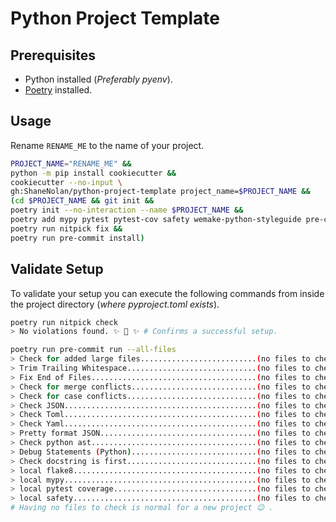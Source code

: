 # Python Project Template

## Prerequisites

- Python installed (_Preferably pyenv_).
- [Poetry](https://python-poetry.org/) installed.

## Usage

Rename `RENAME_ME` to the name of your project.

```bash
PROJECT_NAME="RENAME_ME" &&
python -m pip install cookiecutter &&
cookiecutter --no-input \
gh:ShaneNolan/python-project-template project_name=$PROJECT_NAME &&
(cd $PROJECT_NAME && git init &&
poetry init --no-interaction --name $PROJECT_NAME &&
poetry add mypy pytest pytest-cov safety wemake-python-styleguide pre-commit nitpick --dev &&
poetry run nitpick fix &&
poetry run pre-commit install)
```

## Validate Setup

To validate your setup you can execute the following commands from inside the project directory (_where pyproject.toml exists_).

```bash
poetry run nitpick check
> No violations found. ✨ 🍰 ✨ # Confirms a successful setup.

poetry run pre-commit run --all-files
> Check for added large files..........................(no files to check)Skipped
> Trim Trailing Whitespace.............................(no files to check)Skipped
> Fix End of Files.....................................(no files to check)Skipped
> Check for merge conflicts............................(no files to check)Skipped
> Check for case conflicts.............................(no files to check)Skipped
> Check JSON...........................................(no files to check)Skipped
> Check Toml...........................................(no files to check)Skipped
> Check Yaml...........................................(no files to check)Skipped
> Pretty format JSON...................................(no files to check)Skipped
> Check python ast.....................................(no files to check)Skipped
> Debug Statements (Python)............................(no files to check)Skipped
> Check docstring is first.............................(no files to check)Skipped
> local flake8.........................................(no files to check)Skipped
> local mypy...........................................(no files to check)Skipped
> local pytest coverage................................(no files to check)Skipped
> local safety.........................................(no files to check)Skipped
# Having no files to check is normal for a new project 😉 .
```
